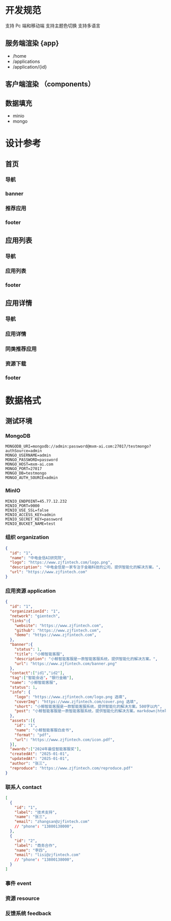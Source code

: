 # 开发规范

支持 Pc 端和移动端
支持主题色切换
支持多语言

## 服务端渲染 {app}

- /home
- /applications
- /application/{id}

## 客户端渲染 （components）

## 数据填充

- minio
- mongo

# 设计参考

## 首页
### 导航
### banner
### 推荐应用
### footer

## 应用列表
### 导航
### 应用列表
### footer

## 应用详情
### 导航
### 应用详情
### 同类推荐应用
### 资源下载
### footer




# 数据格式
## 测试环境

### MongoDB
```
MONGODB_URI=mongodb://admin:password@mxm-ai.com:27017/testmongo?authSource=admin
MONGO_USERNAME=admin
MONGO_PASSWORD=password
MONGO_HOST=mxm-ai.com
MONGO_PORT=27017
MONGO_DB=testmongo
MONGO_AUTH_SOURCE=admin
```
### MinIO
```
MINIO_ENDPOINT=45.77.12.232
MINIO_PORT=9000
MINIO_USE_SSL=false
MINIO_ACCESS_KEY=admin
MINIO_SECRET_KEY=password
MINIO_BUCKET_NAME=test
```
### 组织 organization

```json
{
  "id": "1",
  "name": "中电金信AI研究院",
  "logo": "https://www.zjfintech.com/logo.png",
  "description": "中电金信是一家专注于金融科技的公司，提供智能化的解决方案。",
  "url": "https://www.zjfintech.com"
}
```

### 应用资源 application

```json
{
  "id": "1",
  "organizationId": "1",
  "network": "gientech",
  "links":{
    "website": "https://www.zjfintech.com",
    "github": "https://www.zjfintech.com",
    "demo": "https://www.zjfintech.com",
  },
  "banner":{
    "status": 1,
    "title": "小鲸智能客服",
    "description": "小鲸智能客服是一款智能客服系统，提供智能化的解决方案。",
    "url": "https://www.zjfintech.com/banner.png"
  },
  "contact":["id1","id2"],
  "tag":["智能会话"，"银行金融"],
  "name": "小鲸智能客服",
  "status": 1,
  "info": {
    "logo": "https://www.zjfintech.com/logo.png 选填",
    "coverImg": "https://www.zjfintech.com/cover.png 选填",
    "short": "小鲸智能客服是一款智能客服系统，提供智能化的解决方案。500字以内",
    "post": "小鲸智能客服是一款智能客服系统，提供智能化的解决方案。markdown|html|string格式富文本显示",
  },
  "assets":[{
    "id": "1",
    "name": "小鲸智能客服白皮书",
    "format": "pdf",
    "url": "https://www.zjfintech.com/icon.pdf",
  }],
  "awards":["2024年最佳智能客服奖"],
  "createdAt": "2025-01-01",
  "updatedAt": "2025-01-01",
  "author": "张三",
  "reproduce": "https://www.zjfintech.com/reproduce.pdf"
}
```

### 联系人 contact

```json
[
  {
    "id": "1",
    "label": "技术支持",
    "name": "张三",
    "email": "zhangsan@zjfintech.com"
    // "phone": "13800138000",
  },
  {
    "id": "2",
    "label": "商务合作",
    "name": "李四",
    "email": "lisi@zjfintech.com"
    // "phone": "13800138000",
  }
]
```

### 事件 event

### 资源 resource

### 反馈系统 feedback
